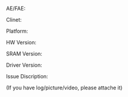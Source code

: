 
AE/FAE: 

Clinet: 

Platform:

HW Version:

SRAM Version:

Driver Version:

Issue Discription:

(If you have log/picture/video, please attache it)